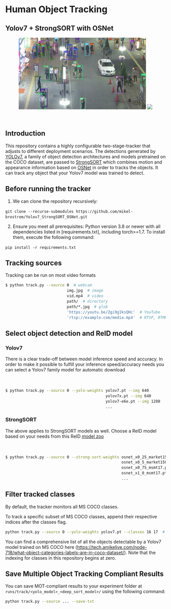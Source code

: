 # Human Object Tracking 
## Yolov7 + StrongSORT with OSNet

<div align="center">
<p>
<img src="Traffic_Content/track_pedestrians.gif" width="400"/> <img src="Traffic_Content/track_all.gif" width="400"/> 
</p>
<br>  
</div>

</div>


## Introduction

This repository contains a highly configurable two-stage-tracker that adjusts to different deployment scenarios. The detections generated by [YOLOv7](https://github.com/WongKinYiu/yolov7), a family of object detection architectures and models pretrained on the COCO dataset, are passed to [StrongSORT](https://github.com/dyhBUPT/StrongSORT)[](https://arxiv.org/pdf/2202.13514.pdf) which combines motion and appearance information based on [OSNet](https://github.com/KaiyangZhou/deep-person-reid)[](https://arxiv.org/abs/1905.00953) in order to tracks the objects. It can track any object that your Yolov7 model was trained to detect.

## Before running the tracker

1. We can clone the repository recursively:

`git clone --recurse-submodules https://github.com/mikel-brostrom/Yolov7_StrongSORT_OSNet.git`


2. Ensure you meet all prerequisites: 
   Python version 3.8 or newer with all dependencies listed in [requirements.txt], including torch>=1.7.
   To install them, execute the following command:
   
`pip install -r requirements.txt`


## Tracking sources

Tracking can be run on most video formats

```bash
$ python track.py --source 0  # webcam
                           img.jpg  # image
                           vid.mp4  # video
                           path/  # directory
                           path/*.jpg  # glob
                           'https://youtu.be/Zgi9g1ksQHc'  # YouTube
                           'rtsp://example.com/media.mp4'  # RTSP, RTMP, HTTP stream
```


## Select object detection and ReID model

### Yolov7

There is a clear trade-off between model inference speed and accuracy. In order to make it possible to fulfill your inference speed/accuracy needs
you can select a Yolov7 family model for automatic download

```bash


$ python track.py --source 0 --yolo-weights yolov7.pt --img 640
                                            yolov7x.pt --img 640
                                            yolov7-e6e.pt --img 1280
                                            ...
```

### StrongSORT

The above applies to StrongSORT models as well. Choose a ReID model based on your needs from this ReID [model zoo](https://kaiyangzhou.github.io/deep-person-reid/MODEL_ZOO)

```bash


$ python track.py --source 0 --strong-sort-weights osnet_x0_25_market1501.pt
                                                   osnet_x0_5_market1501.pt
                                                   osnet_x0_75_msmt17.pt
                                                   osnet_x1_0_msmt17.pt
                                                   ...
```


## Filter tracked classes

By default, the tracker monitors all MS COCO classes.

To track a specific subset of MS COCO classes, append their respective indices after the classes flag.


```bash
python track.py --source 0 --yolo-weights yolov7.pt --classes 16 17  # tracks cats and dogs, only
```

You can find a comprehensive list of all the objects detectable by a Yolov7 model trained on MS COCO here (https://tech.amikelive.com/node-718/what-object-categories-labels-are-in-coco-dataset/). 
Note that the indexing for classes in this repository begins at zero.


## Save Multiple Object Tracking Compliant Results
You can save MOT-compliant results to your experiment folder at `runs/track/<yolo_model>_<deep_sort_model>/` using the following command:

```bash
python track.py --source ... --save-txt
```
